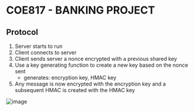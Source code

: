 # COE817 - BANKING PROJECT 

## Protocol 
1. Server starts to run
2. Client connects to server
3. Client sends server a nonce encrypted with a previous shared key
4. Use a key generating function to create a new key based on the nonce sent
    - generates: encryption key, HMAC key 
5. Any message is now encrypted with the encryption key and a subsequent HMAC is created with the HMAC key

![image](https://github.com/saikot-paul/COE817-PROJECT/assets/79386282/0bf7d45c-698a-40d3-8d51-6ab9e13e31b9)

